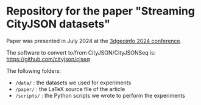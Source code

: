 
# Repository for the paper "Streaming CityJSON datasets"

Paper was presented in July 2024 at the [3dgeoinfo 2024 conference](https://3dgeoinfoeg-ice.webs.uvigo.es/3dgeoinfo).

The software to convert to/from CityJSON/CityJSONSeq is: https://github.com/cityjson/cjseq

The following folders:

  - `/data/` : the datasets we used for experiments 
  - `/paper/` : the LaTeX source file of the article
  - `/scripts/` : the Python scripts we wrote to perform the experiments 
